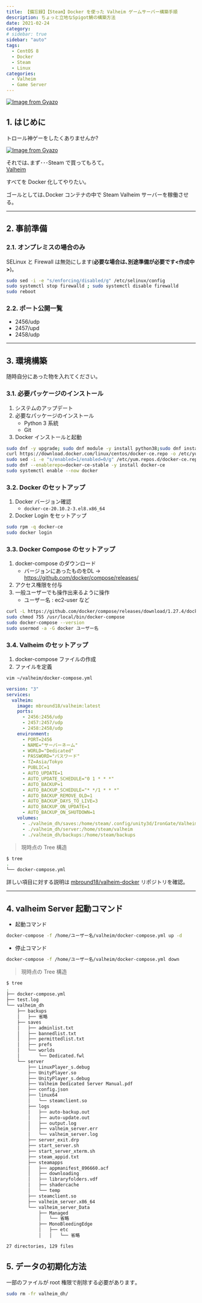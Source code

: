 ```yaml
---
title: 【備忘録】【Steam】Docker を使った Valheim ゲームサーバー構築手順
description: ちょっと立地なSpigot鯖の構築方法
date: 2021-02-24
category:
# sidebar: true
sidebar: "auto"
tags:
  - CentOS 8
  - Docker
  - Steam
  - Linux
categories:
  - Valheim
  - Game Server
---
```


[![Image from Gyazo](https://i.gyazo.com/668a5b6b710b3e9207113de955a6742b.png)](https://gyazo.com/668a5b6b710b3e9207113de955a6742b)

## 1. はじめに

トロール神ゲーをしたくありませんか?

[![Image from Gyazo](https://i.gyazo.com/1942a991122b7dd9c2709d878951c7d8.png)](https://gyazo.com/1942a991122b7dd9c2709d878951c7d8)

それでは､まず･･･Steam で買ってもろて｡</br>
[Valheim](https://store.steampowered.com/app/892970/Valheim/?l=japanese)

すべてを Docker 化してやりたい｡

ゴールとしては､Docker  コンテナの中で Steam Valheim サーバーを稼働させる｡

---

## 2. 事前準備

### 2.1. オンプレミスの場合のみ

SELinux と Firewall は無効にします(**必要な場合は､別途準備が必要です<作成中>**)｡

```sh
sudo sed -i -e "s/enforcing/disabled/g" /etc/selinux/config
sudo systemctl stop firewalld ; sudo systemctl disable firewalld
sudo reboot
```

### 2.2. ポート公開一覧

- 2456/udp
- 2457/upd
- 2458/udp

---

## 3. 環境構築

随時自分にあった物を入れてください｡

### 3.1. 必要パッケージのインストール

1. システムのアップデート
2. 必要なパッケージのインストール
   - Python 3 系統
   - Git
3. Docker インストールと起動

```sh
sudo dnf -y upgrade; sudo dnf module -y install python38;sudo dnf install -y git
curl https://download.docker.com/linux/centos/docker-ce.repo -o /etc/yum.repos.d/docker-ce.repo
sudo sed -i -e "s/enabled=1/enabled=0/g" /etc/yum.repos.d/docker-ce.repo
sudo dnf --enablerepo=docker-ce-stable -y install docker-ce
sudo systemctl enable --now docker
```

### 3.2. Docker のセットアップ

1. Docker バージョン確認
   - `docker-ce-20.10.2-3.el8.x86_64`
2. Docker Login をセットアップ

```sh
sudo rpm -q docker-ce
sudo docker login
```

### 3.3. Docker Compose のセットアップ

1. docker-compose のダウンロード
   - バージョンにあったものをDL -> https://github.com/docker/compose/releases/
2. アクセス権限を付与
3. 一般ユーザーでも操作出来るように操作
   - ユーザー名 : ec2-user など

```sh
curl -L https://github.com/docker/compose/releases/download/1.27.4/docker-compose-$(uname -s)-$(uname -m) -o /usr/local/bin/sudo docker-compose
sudo chmod 755 /usr/local/bin/docker-compose
sudo docker-compose --version
sudo usermod -a -G docker ユーザー名
```

### 3.4. Valheim のセットアップ

1. docker-compose ファイルの作成
2. ファイルを定義

```sh
vim ~/valheim/docker-compose.yml
```

```yaml
version: "3"
services:
  valheim:
    image: mbround18/valheim:latest
    ports:
      - 2456:2456/udp
      - 2457:2457/udp
      - 2458:2458/udp
    environment:
      - PORT=2456
      - NAME="サーバーネーム"
      - WORLD="Dedicated"
      - PASSWORD="パスワード"
      - TZ=Asia/Tokyo
      - PUBLIC=1
      - AUTO_UPDATE=1
      - AUTO_UPDATE_SCHEDULE="0 1 * * *"
      - AUTO_BACKUP=1
      - AUTO_BACKUP_SCHEDULE="* */1 * * *"
      - AUTO_BACKUP_REMOVE_OLD=1
      - AUTO_BACKUP_DAYS_TO_LIVE=3
      - AUTO_BACKUP_ON_UPDATE=1
      - AUTO_BACKUP_ON_SHUTDOWN=1
    volumes:
      - ./valheim_dh/saves:/home/steam/.config/unity3d/IronGate/Valheim
      - ./valheim_dh/server:/home/steam/valheim
      - ./valheim_dh/backups:/home/steam/backups
```

> 現時点の Tree 構造

```sh
$ tree
.
└── docker-compose.yml
```

詳しい項目に対する説明は [mbround18/valheim-docker](https://github.com/mbround18/valheim-docker) リポジトリを確認｡

---

## 4. valheim Server 起動コマンド

- 起動コマンド

```sh
docker-compose -f /home/ユーザー名/valheim/docker-compose.yml up -d
```

- 停止コマンド

```sh
docker-compose -f /home/ユーザー名/valheim/docker-compose.yml down
```

> 現時点の Tree 構造

```sh
$ tree
.
├── docker-compose.yml
├── test.log
└── valheim_dh
    ├── backups
    │   ├── 省略
    ├── saves
    │   ├── adminlist.txt
    │   ├── bannedlist.txt
    │   ├── permittedlist.txt
    │   ├── prefs
    │   └── worlds
    │       └── Dedicated.fwl
    └── server
        ├── LinuxPlayer_s.debug
        ├── UnityPlayer.so
        ├── UnityPlayer_s.debug
        ├── Valheim Dedicated Server Manual.pdf
        ├── config.json
        ├── linux64
        │   └── steamclient.so
        ├── logs
        │   ├── auto-backup.out
        │   ├── auto-update.out
        │   ├── output.log
        │   ├── valheim_server.err
        │   └── valheim_server.log
        ├── server_exit.drp
        ├── start_server.sh
        ├── start_server_xterm.sh
        ├── steam_appid.txt
        ├── steamapps
        │   ├── appmanifest_896660.acf
        │   ├── downloading
        │   ├── libraryfolders.vdf
        │   ├── shadercache
        │   └── temp
        ├── steamclient.so
        ├── valheim_server.x86_64
        └── valheim_server_Data
            ├── Managed
            │   └── 省略
            ├── MonoBleedingEdge
            │   ├── etc
            │   │   └── 省略

27 directories, 129 files

```

## 5. データの初期化方法

一部のファイルが root 権限で削除する必要があります｡

```sh
sudo rm -fr valheim_dh/
```